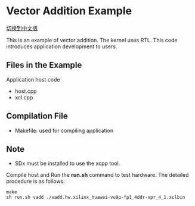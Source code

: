 Vector Addition Example 
============================================

[切换到中文版](./README_CN.md)

This is an example of vector addition. The kernel uses RTL.
This code introduces application development to users.

Files in the Example
----------------------
Application host code

- host.cpp
- xcl.cpp 

Compilation File
--------------------------------
* Makefile: used for compiling application

Note
--------------------------------
* SDx must be installed to use the xcpp tool.

Compile host and Run the **run.sh** command to test hardware. The detailed procedure is as follows:

```
make
sh run.sh vadd ./vadd.hw.xilinx_huawei-vu9p-fp1_4ddr-xpr_4_1.xclbin

```
